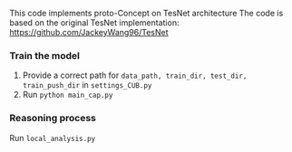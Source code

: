 This code implements proto-Concept on TesNet architecture 
The code is based on the original TesNet implementation: https://github.com/JackeyWang96/TesNet
### Train the model

1. Provide a correct path for `data_path, train_dir, test_dir, train_push_dir` in `settings_CUB.py`
2. Run `python main_cap.py`

### Reasoning process

Run `local_analysis.py` 

